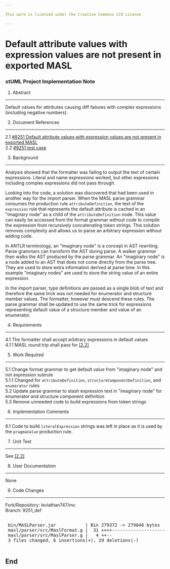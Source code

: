 ```yaml
---

This work is licensed under the Creative Commons CC0 License

---
```


# Default attribute values with expression values are not present in exported MASL
### xtUML Project Implementation Note

1. Abstract
-----------
Default values for attributes causing diff failures with complex expressions
(including negative numbers).

2. Document References
----------------------
<a id="2.1"></a>2.1 [#9251 Default attribute values with expression values are not present in exported MASL](https://support.onefact.net/issues/9251)  
<a id="2.2"></a>2.2 [#9251 test case](https://github.com/xtuml/models/tree/master/masl/test/9251_default)  

3. Background
-------------
Analysis showed that the formatter was failing to output the text of certain
expressions. Literal and name expressions worked, but other expressions
including complex expressions did not pass through.

Looking into the code, a solution was discovered that had been used in another
way for the import parser. When the MASL parse grammar consumes the production
rule `attributeDefinition`, the text of the `expression` rule that represents
the default attribute is cached in an "imaginary node" as a child of the
`attributeDefinition` node. This value can easily be accessed from the format
grammar without code to compile the expression from recursively concatenating
token strings. This solution removes complexity and allows us to parse an
arbitrary expression without adding code.

In ANTLR terminology, an "imaginary node" is a concept in AST rewriting. Parse
grammars can transform the AST during parse. A walker grammar then walks the AST
produced by the parse grammar. An "imaginary node" is a node added to an AST
that does not come directly from the parse tree. They are used to store extra
information derived at parse time. In this example "imaginary nodes" are used to
store the string value of an entire expression.

In the import parser, type definitions are passed as a single blob of text and
therefore the same trick was not needed for enumerator and structure member
values. The formatter, however must descend these rules. The parse grammar shall
be updated to use the same trick for expressions representing default value of a
structure member and value of an enumerator.

4. Requirements
---------------
4.1 The formatter shall accept arbitrary expressions in default values  
4.1.1 MASL round trip shall pass for [[2.2]](#2.2)  

5. Work Required
----------------
5.1 Change format grammar to get default value from "imaginary node" and not
expression subrule  
5.1.1 Changed for `attributeDefinition`, `structureComponentDefinition`, and
`enumerator` rules  
5.2 Update parse grammar to stash expression text in "imaginary node" for
enumerator and structure component definition  
5.3 Remove unneeded code to build expressions from token strings  

6. Implementation Comments
--------------------------
6.1 Code to build `literalExpression` strings was left in place as it is used by
the `pragmaValue` production rule.

7. Unit Test
------------
See [[2.2]](#2.2)  

8. User Documentation
---------------------
None

9. Code Changes
---------------
Fork/Repository: leviathan747/mc  
Branch: 9251_def

<pre>

 bin/MASLParser.jar           | Bin 279372 -> 279048 bytes
 masl/parser/src/MaslFormat.g |  31 ++++---------------------------
 masl/parser/src/MaslParser.g |   4 ++--
 3 files changed, 6 insertions(+), 29 deletions(-)

</pre>

End
---

